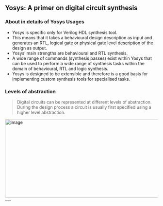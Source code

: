 ## Yosys: A primer on digital circuit synthesis
### About in details of Yosys Usages

- Yosys is specific only for Verilog HDL synthesis tool. 
- This means that it takes a behavioural design description as input and generates an RTL, logical gate or physical gate level description of the design as output.
- Yosys’ main strengths are behavioural and RTL synthesis.
- A wide range of commands (synthesis passes) exist within Yosys that can be used to perform a wide range of synthesis tasks within the domain of behavioural, RTL and logic synthesis.
- Yosys is designed to be extensible and therefore is a good basis for implementing custom synthesis tools for specialised tasks.

### Levels of abstraction

> Digital circuits can be represented at different levels of abstraction. 
> During the design process a circuit is usually first specified using a higher level abstraction.

<img width="511" height="259" alt="image" src="https://github.com/user-attachments/assets/da1f6fce-e27b-46ea-8570-2432d44edbc3" />
---
